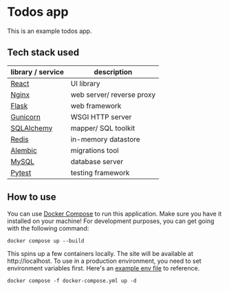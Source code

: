# Todos app

This is an example todos app.

## Tech stack used

| library / service                                      | description               |
| ------------------------------------------------------ | ------------------------- |
| [React](https://github.com/facebook/react)             | UI library                |
| [Nginx](https://github.com/nginx/nginx)                | web server/ reverse proxy |
| [Flask](https://github.com/pallets/flask)              | web framework             |
| [Gunicorn](https://github.com/benoitc/gunicorn)        | WSGI HTTP server          |
| [SQLAlchemy](https://github.com/sqlalchemy/sqlalchemy) | mapper/ SQL toolkit       |
| [Redis](https://github.com/redis/redis)                | in-memory datastore       |
| [Alembic](https://github.com/sqlalchemy/alembic)       | migrations tool           |
| [MySQL](https://github.com/mysql/mysql-server)         | database server           |
| [Pytest](https://github.com/pytest-dev/pytest)         | testing framework         |

## How to use

You can use [Docker Compose](https://github.com/docker/compose) to run this application.
Make sure you have it installed on your machine! For development purposes, you can get
going with the following command:

```text
docker compose up --build
```

This spins up a few containers locally. The site will be available at
http://localhost. To use in a production environment, you need to set environment
variables first. Here's an [example env file](example.env) to reference.

```text
docker compose -f docker-compose.yml up -d
```
